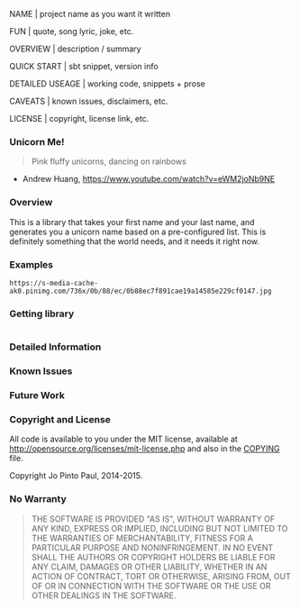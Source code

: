 NAME             | project name as you want it written

FUN              | quote, song lyric, joke, etc.

OVERVIEW         | description / summary

QUICK START      | sbt snippet, version info

DETAILED USEAGE  | working code, snippets + prose

CAVEATS          | known issues, disclaimers, etc.

LICENSE          | copyright, license link, etc.

### Unicorn Me!

> Pink fluffy unicorns, dancing on rainbows

- Andrew Huang, https://www.youtube.com/watch?v=eWM2joNb9NE

### Overview

This is a library that takes your first name and your last name, and generates you a unicorn name based on a pre-configured list.
This is definitely something that the world needs, and it needs it right now.


### Examples

```
https://s-media-cache-ak0.pinimg.com/736x/0b/88/ec/0b88ec7f891cae19a14585e229cf0147.jpg
```

### Getting library


```scala
```

### Detailed Information

### Known Issues

### Future Work

### Copyright and License

All code is available to you under the MIT license, available at
http://opensource.org/licenses/mit-license.php and also in the
[COPYING](COPYING) file.

Copyright Jo Pinto Paul, 2014-2015.

### No Warranty

> THE SOFTWARE IS PROVIDED "AS IS", WITHOUT WARRANTY OF ANY KIND,
> EXPRESS OR IMPLIED, INCLUDING BUT NOT LIMITED TO THE WARRANTIES OF
> MERCHANTABILITY, FITNESS FOR A PARTICULAR PURPOSE AND
> NONINFRINGEMENT. IN NO EVENT SHALL THE AUTHORS OR COPYRIGHT HOLDERS
> BE LIABLE FOR ANY CLAIM, DAMAGES OR OTHER LIABILITY, WHETHER IN AN
> ACTION OF CONTRACT, TORT OR OTHERWISE, ARISING FROM, OUT OF OR IN
> CONNECTION WITH THE SOFTWARE OR THE USE OR OTHER DEALINGS IN THE
> SOFTWARE.